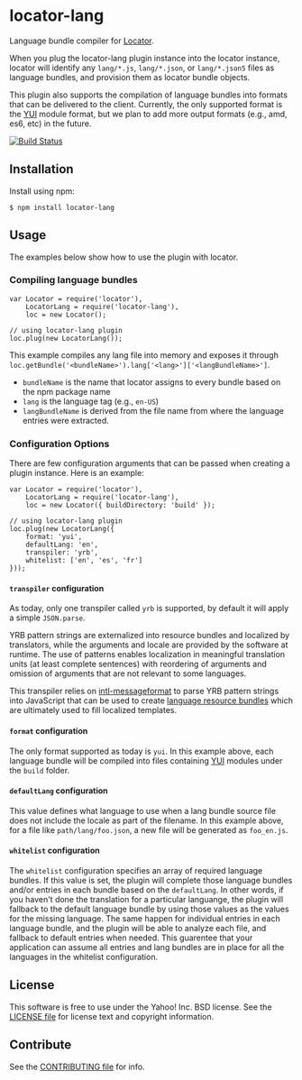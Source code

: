locator-lang
============

Language bundle compiler for [Locator][].

When you plug the locator-lang plugin instance into the locator instance,
locator will identify any `lang/*.js`, `lang/*.json`, or `lang/*.json5` files
as language bundles, and provision them as locator bundle objects.

This plugin also supports the compilation of language bundles into formats that
can be delivered to the client. Currently, the only supported format is the
[YUI][] module format, but we plan to add more output formats (e.g., amd, es6,
etc) in the future.

[![Build Status](https://travis-ci.org/yahoo/locator-lang.png?branch=master)](https://travis-ci.org/yahoo/locator-lang)

[Locator]: https://github.com/yahoo/locator
[YUI]: https://github.com/yui/yui3


Installation
------------

Install using npm:

```shell
$ npm install locator-lang
```


Usage
-----

The examples below show how to use the plugin with locator.

### Compiling language bundles

```
var Locator = require('locator'),
    LocatorLang = require('locator-lang'),
    loc = new Locator();

// using locator-lang plugin
loc.plug(new LocatorLang());
```

This example compiles any lang file into memory and exposes it through
`loc.getBundle('<bundleName>').lang['<lang>']['<langBundleName>']`.

- `bundleName` is the name that locator assigns to every bundle based on the
  npm package name
- `lang` is the language tag (e.g., `en-US`)
- `langBundleName` is derived from the file name from where the language
  entries were extracted.

### Configuration Options

There are few configuration arguments that can be passed when creating a plugin instance. Here is an example:

```
var Locator = require('locator'),
    LocatorLang = require('locator-lang'),
    loc = new Locator({ buildDirectory: 'build' });

// using locator-lang plugin
loc.plug(new LocatorLang({
	format: 'yui',
	defaultLang: 'en',
    transpiler: 'yrb',
    whitelist: ['en', 'es', 'fr']
}));
```

#### `transpiler` configuration

As today, only one transpiler called `yrb` is supported, by default it will apply
a simple `JSON.parse`.

YRB pattern strings are externalized into resource bundles and localized by
translators, while the arguments and locale are provided by the software at
runtime. The use of patterns enables localization in meaningful translation
units (at least complete sentences) with reordering of arguments and omission
of arguments that are not relevant to some languages.

This transpiler relies on [intl-messageformat][] to parse YRB pattern strings
into JavaScript that can be used to create [language resource bundles][] which
are ultimately used to fill localized templates.

[intl-messageformat]: http://github.com/yahoo/intl-messageformat
[language resource bundles]: http://yuilibrary.com/yui/docs/intl/index.html#yrb

#### `format` configuration

The only format supported as today is `yui`. In this example above, each language bundle will be compiled into files containing [YUI][] modules under the `build` folder.

#### `defaultLang` configuration

This value defines what language to use when a lang bundle source file does not
include the locale as part of the filename. In this example above, for a file like
`path/lang/foo.json`, a new file will be generated as `foo_en.js`.

#### `whitelist` configuration

The `whitelist` configuration specifies an array of required language bundles. If this value is set, the plugin will complete those language bundles and/or entries in each bundle based on the `defaultLang`. In other words, if you haven't done the translation for a particular languange, the plugin will fallback to the default language bundle by using those values as the values for the missing language. The same happen for individual entries in each language bundle, and the plugin will be able to analyze each file, and fallback to default entries when needed. This guarentee that your application can assume all entries and lang bundles are in place for all the languages in the whitelist configuration.

License
-------

This software is free to use under the Yahoo! Inc. BSD license.
See the [LICENSE file][] for license text and copyright information.

[LICENSE file]: https://github.com/yahoo/locator-lang/blob/master/LICENSE


Contribute
----------

See the [CONTRIBUTING file][] for info.

[CONTRIBUTING file]: https://github.com/yahoo/locator-lang/blob/master/CONTRIBUTING.md
